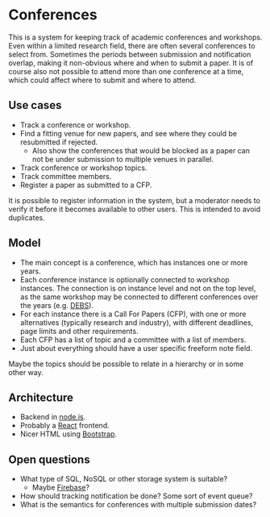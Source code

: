 # Conferences

This is a system for keeping track of academic conferences and workshops.
Even within a limited research field, there are often several conferences to select from.
Sometimes the periods between submission and notification overlap, making it non-obvious where and when to submit a paper.
It is of course also not possible to attend more than one conference at a time, which could affect where to submit and where to attend.

## Use cases

* Track a conference or workshop.
* Find a fitting venue for new papers, and see where they could be resubmitted if rejected.
  * Also show the conferences that would be blocked as a paper can not be under submission to multiple venues in parallel.
* Track conference or workshop topics.
* Track committee members.
* Register a paper as submitted to a CFP.

It is possible to register information in the system, but a moderator needs to verify it before it becomes available to other users.
This is intended to avoid duplicates.

## Model

* The main concept is a conference, which has instances one or more years.
* Each conference instance is optionally connected to workshop instances. The connection is on instance level and not on the top level, as the same workshop may be connected to different conferences over the years (e.g. [DEBS](https://debs.org/debs-conferences)).
* For each instance there is a Call For Papers (CFP), with one or more alternatives (typically research and industry), with different deadlines, page limits and other requirements.
* Each CFP has a list of topic and a committee with a list of members.
* Just about everything should have a user specific freeform note field.

Maybe the topics should be possible to relate in a hierarchy or in some other way.

## Architecture

* Backend in [node.js](https://nodejs.org).
* Probably a [React](https://reactjs.org) frontend.
* Nicer HTML using [Bootstrap](http://getbootstrap.com).

## Open questions

* What type of SQL, NoSQL or other storage system is suitable?
  * Maybe [Firebase](https://firebase.google.com)?
* How should tracking notification be done? Some sort of event queue?
* What is the semantics for conferences with multiple submission dates?
